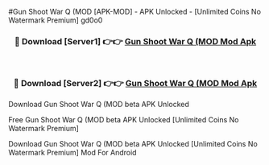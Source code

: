 #Gun Shoot War Q (MOD [APK-MOD] - APK Unlocked - [Unlimited Coins No Watermark Premium] gd0o0



<div align="center">

<h3>🔴 Download [Server1] 👉👉 <a href="https://momento.my/?title=Gun_Shoot_War_Q_(MOD">Gun Shoot War Q (MOD Mod Apk</a></h3><br>

<h3>🔴 Download [Server2] 👉👉 <a href="https://momento.my/?title=Gun_Shoot_War_Q_(MOD">Gun Shoot War Q (MOD Mod Apk</a></h3>
</div>



Download Gun Shoot War Q (MOD beta APK Unlocked

Free Gun Shoot War Q (MOD beta APK Unlocked [Unlimited Coins No Watermark Premium]

Download Gun Shoot War Q (MOD beta APK Unlocked [Unlimited Coins No Watermark Premium] Mod For Android
